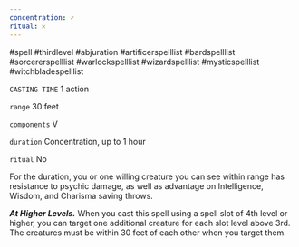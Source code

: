 ```yaml
---
concentration: ✓
ritual: 𐄂
---
```

#spell #thirdlevel #abjuration #artificerspelllist #bardspelllist #sorcererspelllist #warlockspelllist #wizardspelllist #mysticspelllist #witchbladespelllist

`CASTING TIME`
1 action

`range`
30 feet

`components`
V

`duration`
Concentration, up to 1 hour

`ritual`
No

For the duration, you or one willing creature you can see within range has resistance to psychic damage, as well as advantage on Intelligence, Wisdom, and Charisma saving throws.

**_At Higher Levels._** When you cast this spell using a spell slot of 4th level or higher, you can target one additional creature for each slot level above 3rd. The creatures must be within 30 feet of each other when you target them.